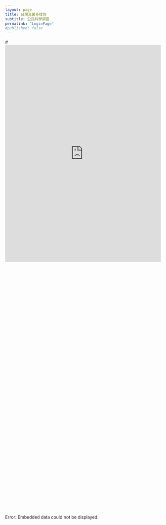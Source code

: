 ```yaml
---
layout: page
title: 台灣真菌多樣性
subtitle: 公民科學調查
permalink: "LoginPage"
#published: false
---
```

#<iframe src="https://ythuangmyco.github.io/fdcs_login/" height="700" width="100%" frameBorder="0"></iframe>

<object data="https://ythuangmyco.github.io/fdcs_login/" width="100%" height="800">
    <embed src="https://ythuangmyco.github.io/fdcs_login/" width="100%" height="800"> </embed>
    Error: Embedded data could not be displayed.
</object>
